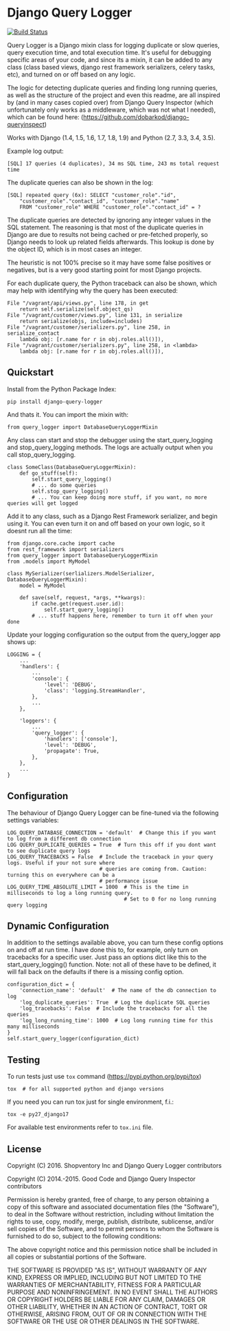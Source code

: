 # Django Query Logger

[![Build Status](https://travis-ci.org/4word/django-query-logger.svg?branch=master)](https://travis-ci.org/dobarkod/django-query-logger?branch=master)

Query Logger is a Django mixin class for logging duplicate or slow queries, query execution time, 
and total execution time. It's useful for debugging specific areas of your code, and since its a
mixin, it can be added to any class (class based views, django rest framework serializers, celery
tasks, etc), and turned on or off based on any logic.

The logic for detecting duplicate queries and finding long running queries, as well as the 
structure of the project and even this readme, are all inspired by (and in many cases copied over) 
from Django Query Inspector (which unfortunately only works as a middleware, which was not what I needed), 
which can be found here: (https://github.com/dobarkod/django-queryinspect)

Works with Django (1.4, 1.5, 1.6, 1.7, 1.8, 1.9) and Python (2.7, 3.3, 3.4, 3.5).

Example log output:

    [SQL] 17 queries (4 duplicates), 34 ms SQL time, 243 ms total request time

The duplicate queries can also be shown in the log:

    [SQL] repeated query (6x): SELECT "customer_role"."id",
        "customer_role"."contact_id", "customer_role"."name"
        FROM "customer_role" WHERE "customer_role"."contact_id" = ?

The duplicate queries are detected by ignoring any integer values in the SQL
statement. The reasoning is that most of the duplicate queries in Django are
due to results not being cached or pre-fetched properly, so Django needs to
look up related fields afterwards. This lookup is done by the object ID, which
is in most cases an integer.

The heuristic is not 100% precise so it may have some false positives or
negatives, but is a very good starting point for most Django projects.

For each duplicate query, the Python traceback can also be shown, which may
help with identifying why the query has been executed:

    File "/vagrant/api/views.py", line 178, in get
        return self.serialize(self.object_qs)
    File "/vagrant/customer/views.py", line 131, in serialize
        return serialize(objs, include=includes)
    File "/vagrant/customer/serializers.py", line 258, in serialize_contact
        lambda obj: [r.name for r in obj.roles.all()]),
    File "/vagrant/customer/serializers.py", line 258, in <lambda>
        lambda obj: [r.name for r in obj.roles.all()]),

## Quickstart

Install from the Python Package Index:

    pip install django-query-logger

And thats it. You can import the mixin with:

    from query_logger import DatabaseQueryLoggerMixin
    
Any class can start and stop the debugger using the start_query_logging and stop_query_logging
methods. The logs are actually output when you call stop_query_logging.

    class SomeClass(DatabaseQueryLoggerMixin):
        def go_stuff(self):
            self.start_query_logging()
            # ... do some queries
            self.stop_query_logging()
            # ... You can keep doing more stuff, if you want, no more queries will get logged

Add it to any class, such as a Django Rest Framework serializer, and begin using it. You can even
turn it on and off based on your own logic, so it doesnt run all the time:

    from django.core.cache import cache
    from rest_framework import serializers
    from query_logger import DatabaseQueryLoggerMixin
    from .models import MyModel
    
    class MySerializer(serlializers.ModelSerializer, DatabaseQueryLoggerMixin):
        model = MyModel
        
        def save(self, request, *args, **kwargs):
            if cache.get(request.user.id):
                self.start_query_logging()
            # ... stuff happens here, remember to turn it off when your done
            

Update your logging configuration so the output from the query_logger app
shows up:

    LOGGING = {
        ...
        'handlers': {
            ...
            'console': {
                'level': 'DEBUG',
                'class': 'logging.StreamHandler',
            },
            ...
        },

        'loggers': {
            ...
            'query_logger': {
                'handlers': ['console'],
                'level': 'DEBUG',
                'propagate': True,
            },
        },
        ...
    }

## Configuration

The behaviour of Django Query Logger can be fine-tuned via the following
settings variables:

    LOG_QUERY_DATABASE_CONNECTION = 'default'  # Change this if you want to log from a different db connection
    LOG QUERY_DUPLICATE_QUERIES = True  # Turn this off if you dont want to see duplicate query logs
    LOG_QUERY_TRACEBACKS = False  # Include the traceback in your query logs. Useful if your not sure where 
                                  # queries are coming from. Caution: turning this on everywhere can be a 
                                  # performance issue
    LOG_QUERY_TIME_ABSOLUTE_LIMIT = 1000  # This is the time in milliseconds to log a long running query. 
                                          # Set to 0 for no long running query logging

## Dynamic Configuration

In addition to the settings available above, you can turn these config options on and off at run time. I have
done this to, for example, only turn on tracebacks for a specific user. Just pass an options dict like this
to the start_query_logging() function. Note: not all of these have to be defined, it will fall back on the 
defaults if there is a missing config option.

    configuration_dict = {
        'connection_name': 'default'  # The name of the db connection to log
        'log_duplicate_queries': True  # Log the duplicate SQL queries
        'log_tracebacks': False  # Include the tracebacks for all the queries
        'log_long_running_time': 1000  # Log long running time for this many milliseconds
    }
    self.start_query_logger(configuration_dict)

## Testing

To run tests just use `tox` command (https://pypi.python.org/pypi/tox)

    tox  # for all supported python and django versions

If you need you can run tox just for single environment, f.i.:

    tox -e py27_django17

For available test environments refer to `tox.ini` file.


## License

Copyright (C) 2016. Shopventory Inc and Django Query Logger contributors

Copyright (C) 2014.-2015. Good Code and Django Query Inspector contributors

Permission is hereby granted, free of charge, to any person obtaining a copy
of this software and associated documentation files (the "Software"), to deal
in the Software without restriction, including without limitation the rights
to use, copy, modify, merge, publish, distribute, sublicense, and/or sell
copies of the Software, and to permit persons to whom the Software is
furnished to do so, subject to the following conditions:

The above copyright notice and this permission notice shall be included in
all copies or substantial portions of the Software.

THE SOFTWARE IS PROVIDED "AS IS", WITHOUT WARRANTY OF ANY KIND, EXPRESS OR
IMPLIED, INCLUDING BUT NOT LIMITED TO THE WARRANTIES OF MERCHANTABILITY,
FITNESS FOR A PARTICULAR PURPOSE AND NONINFRINGEMENT. IN NO EVENT SHALL THE
AUTHORS OR COPYRIGHT HOLDERS BE LIABLE FOR ANY CLAIM, DAMAGES OR OTHER
LIABILITY, WHETHER IN AN ACTION OF CONTRACT, TORT OR OTHERWISE, ARISING FROM,
OUT OF OR IN CONNECTION WITH THE SOFTWARE OR THE USE OR OTHER DEALINGS IN
THE SOFTWARE.
